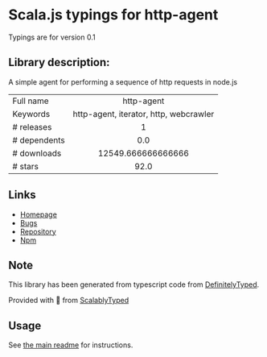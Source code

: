 
# Scala.js typings for http-agent

Typings are for version 0.1

## Library description:
A simple agent for performing a sequence of http requests in node.js

|                    |                 |
| ------------------ | :-------------: |
| Full name          | http-agent |
| Keywords           | http-agent, iterator, http, webcrawler |
| # releases         | 1 |
| # dependents       | 0.0 |
| # downloads        | 12549.666666666666 |
| # stars            | 92.0 |

## Links
- [Homepage](https://github.com/indexzero/http-agent#readme)
- [Bugs](https://github.com/indexzero/http-agent/issues)
- [Repository](https://github.com/indexzero/http-agent)
- [Npm](https://www.npmjs.com/package/http-agent)
    


## Note
This library has been generated from typescript code from [DefinitelyTyped](https://definitelytyped.org).

Provided with :purple_heart: from [ScalablyTyped](https://github.com/oyvindberg/ScalablyTyped)

## Usage
See [the main readme](../../readme.md) for instructions.


